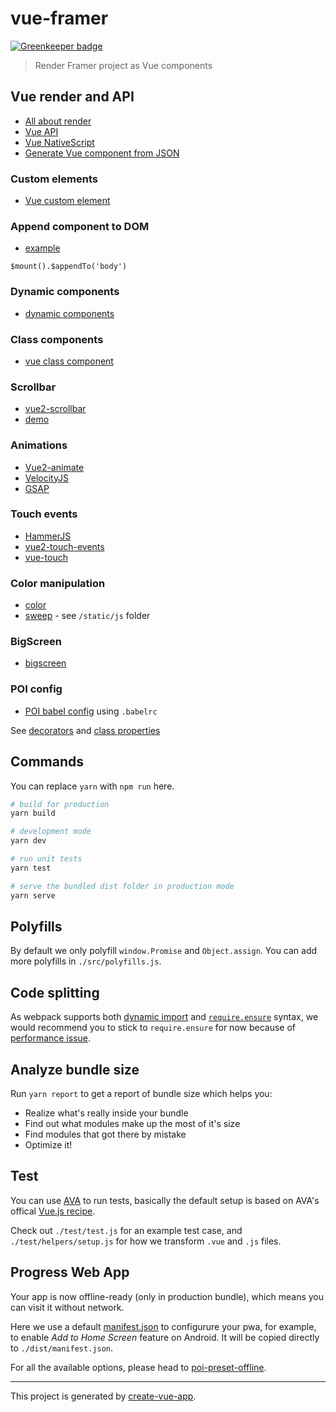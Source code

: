 # vue-framer

[![Greenkeeper badge](https://badges.greenkeeper.io/kristianmandrup/vue-framer.svg)](https://greenkeeper.io/)

> Render Framer project as Vue components

## Vue render and API

- [All about render](https://vuejs.org/v2/guide/render-function.html)
- [Vue API](https://vuejs.org/v2/api/)
- [Vue NativeScript](https://www.nativescript.org/blog/a-new-vue-for-nativescript)
- [Generate Vue component from JSON](https://medium.com/@harin76/generate-vue-js-components-from-a-json-javascript-dom-structure-a76534478d15)

### Custom elements

- [Vue custom element](https://www.npmjs.com/package/vue-custom-element)

### Append component to DOM

- [example](https://codepen.io/Dudy/pen/OXOpJy)

`$mount().$appendTo('body')`

### Dynamic components

- [dynamic components](https://coligo.io/dynamic-components-in-vuejs/)

### Class components

- [vue class component](https://github.com/vuejs/vue-class-component)

### Scrollbar

- [vue2-scrollbar](https://www.npmjs.com/package/vue2-scrollbar)
- [demo](https://bosnaufal.github.io/vue2-scrollbar/)

### Animations

- [Vue2-animate](https://github.com/asika32764/vue2-animate)
- [VelocityJS](http://velocityjs.org/)
- [GSAP](https://greensock.com/gsap)

### Touch events

- [HammerJS](https://hammerjs.github.io/getting-started/)
- [vue2-touch-events](https://www.npmjs.com/package/vue2-touch-events)
- [vue-touch](https://alligator.io/vuejs/vue-touch-events/)

### Color manipulation

- [color](https://www.npmjs.com/package/color)
- [sweep](http://rileyjshaw.com/sweep/) - see `/static/js` folder

### BigScreen

- [bigscreen](https://brad.is/coding/BigScreen/)

### POI config

- [POI babel config](https://poi.js.org/#/home?id=babel) using `.babelrc`

See [decorators](https://github.com/loganfsmyth/babel-plugin-transform-decorators-legacy#installation--usage) and [class properties](https://babeljs.io/docs/plugins/transform-class-properties/)

## Commands

You can replace `yarn` with `npm run` here.

```bash
# build for production
yarn build

# development mode
yarn dev

# run unit tests
yarn test

# serve the bundled dist folder in production mode
yarn serve
```

## Polyfills

By default we only polyfill `window.Promise` and `Object.assign`. You can add more polyfills in `./src/polyfills.js`.

## Code splitting

As webpack supports both [dynamic import](https://webpack.js.org/guides/code-splitting-async/#dynamic-import-import-) and [`require.ensure`](https://webpack.js.org/guides/code-splitting-async/#require-ensure-) syntax, we would recommend you to stick to `require.ensure` for now because of [performance issue](https://github.com/webpack/webpack/issues/4636).

## Analyze bundle size

Run `yarn report` to get a report of bundle size which helps you:

- Realize what's really inside your bundle
- Find out what modules make up the most of it's size
- Find modules that got there by mistake
- Optimize it!


## Test

You can use [AVA](https://github.com/avajs/ava) to run tests, basically the default setup is based on AVA's offical [Vue.js recipe](https://github.com/avajs/ava/blob/master/docs/recipes/vue.md).

Check out `./test/test.js` for an example test case, and `./test/helpers/setup.js` for how we transform `.vue` and `.js` files.

## Progress Web App

Your app is now offline-ready (only in production bundle), which means you can visit it without network.

Here we use a default [manifest.json](./static/manifest.json) to configurure your pwa, for example, to enable *Add to Home Screen* feature on Android. It will be copied directly to `./dist/manifest.json`.


For all the available options, please head to [poi-preset-offline](https://github.com/egoist/poi/tree/master/packages/poi-preset-offline#api).

---

This project is generated by [create-vue-app](https://github.com/egoist/create-vue-app).
